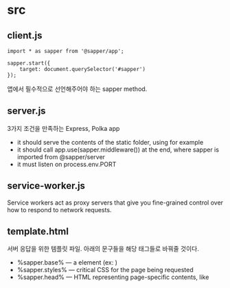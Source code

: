# src

## client.js

```
import * as sapper from '@sapper/app';

sapper.start({
	target: document.querySelector('#sapper')
});
```
앱에서 필수적으로 선언해주어야 하는 sapper method.

## server.js

3가지 조건을 만족하는 Express, Polka app
* it should serve the contents of the static folder, using for example 
* it should call app.use(sapper.middleware()) at the end, where sapper is imported from @sapper/server
* it must listen on process.env.PORT

## service-worker.js

Service workers act as proxy servers that give you fine-grained control over how to respond to network requests. 

## template.html

서버 응답을 위한 템플릿 파일. 아래의 문구들을 해당 태그들로 바꿔줄 것이다.
* %sapper.base% — a <base> element (ex: <base href="/">)
* %sapper.styles% — critical CSS for the page being requested
* %sapper.head% — HTML representing page-specific <head> contents, like <title>
* %sapper.html% — HTML representing the body of the page being rendered
* %sapper.scripts% — script tags for the client-side app
*  — CSP nonce taken from res.locals.nonce

## routes

실제 route할 페이지들에 대한 파일들의 상위 디렉토리

## static

fonts, images 담아두는 폴더
Sapper doesn't serve these files — you'd typically use sirv or serve-static for that — but it will read the contents of the static folder so that you can easily generate a cache manifest for offline support
